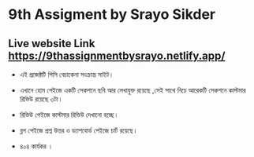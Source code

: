 # 9th Assigment by Srayo Sikder

## Live website Link https://9thassignmentbysrayo.netlify.app/


* এই প্রজেক্টটি পিসি বেচাকেনা সংক্রান্ত সাইট। 

* এখানে হোম পেইজে একটি সেকশনে ছবি আর লেখাযুক্ত রয়েছে ,সেই সাথে নিচে আরেকটি সেকশনে কাস্টমার রিভিউ রয়েছে ৩টা।

* রিভিউ পেইজে কাস্টমার রিভিউ দেখানো হচ্ছে।

* ব্লগ পেইজে প্রশ্ন উত্তর ও ড্যাশবোর্ড পেইজে চার্ট রয়েছে।

* ৪০৪ কার্যকর । 

